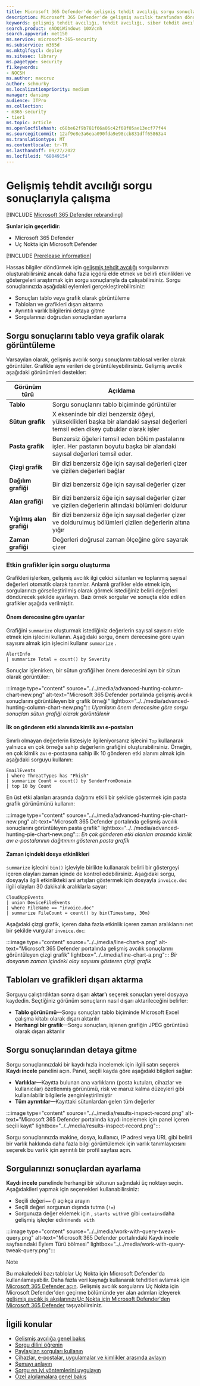```yaml
---
title: Microsoft 365 Defender'de gelişmiş tehdit avcılığı sorgu sonuçlarıyla çalışma
description: Microsoft 365 Defender'de gelişmiş avcılık tarafından döndürülen sorgu sonuçlarından en iyi şekilde emin olun
keywords: gelişmiş tehdit avcılığı, tehdit avcılığı, siber tehdit avcılığı, Microsoft 365 Defender, microsoft 365, m365, arama, sorgu, telemetri, özel algılamalar, şema, kusto, görselleştirme, grafik, filtreler, detaya gitme
search.product: eADQiWindows 10XVcnh
search.appverid: met150
ms.service: microsoft-365-security
ms.subservice: m365d
ms.mktglfcycl: deploy
ms.sitesec: library
ms.pagetype: security
f1.keywords:
- NOCSH
ms.author: maccruz
author: schmurky
ms.localizationpriority: medium
manager: dansimp
audience: ITPro
ms.collection:
- m365-security
- tier1
ms.topic: article
ms.openlocfilehash: c68be62f9b781f66a06c42f68f05ae13ecf77f44
ms.sourcegitcommit: 12af9e8e3a6eaa090fda9e98ccb831dff65863a4
ms.translationtype: MT
ms.contentlocale: tr-TR
ms.lasthandoff: 09/27/2022
ms.locfileid: "68049154"
---
```

# <a name="work-with-advanced-hunting-query-results"></a>Gelişmiş tehdit avcılığı sorgu sonuçlarıyla çalışma

[!INCLUDE [Microsoft 365 Defender rebranding](../includes/microsoft-defender.md)]

**Şunlar için geçerlidir:**
- Microsoft 365 Defender
- Uç Nokta için Microsoft Defender

[!INCLUDE [Prerelease information](../includes/prerelease.md)]

Hassas bilgiler döndürmek için [gelişmiş tehdit avcılığı](advanced-hunting-overview.md) sorgularınızı oluşturabilirsiniz ancak daha fazla içgörü elde etmek ve belirli etkinlikleri ve göstergeleri araştırmak için sorgu sonuçlarıyla da çalışabilirsiniz. Sorgu sonuçlarınızda aşağıdaki eylemleri gerçekleştirebilirsiniz:

- Sonuçları tablo veya grafik olarak görüntüleme
- Tabloları ve grafikleri dışarı aktarma
- Ayrıntılı varlık bilgilerini detaya gitme
- Sorgularınızı doğrudan sonuçlardan ayarlama

## <a name="view-query-results-as-a-table-or-chart"></a>Sorgu sonuçlarını tablo veya grafik olarak görüntüleme

Varsayılan olarak, gelişmiş avcılık sorgu sonuçlarını tablosal veriler olarak görüntüler. Grafikle aynı verileri de görüntüleyebilirsiniz. Gelişmiş avcılık aşağıdaki görünümleri destekler:

| Görünüm türü | Açıklama |
|--|--|
| **Tablo** | Sorgu sonuçlarını tablo biçiminde görüntüler |
| **Sütun grafik** | X ekseninde bir dizi benzersiz öğeyi, yükseklikleri başka bir alandaki sayısal değerleri temsil eden dikey çubuklar olarak işler |
| **Pasta grafik** | Benzersiz öğeleri temsil eden bölüm pastalarını işler. Her pastanın boyutu başka bir alandaki sayısal değerleri temsil eder. |
| **Çizgi grafik** | Bir dizi benzersiz öğe için sayısal değerleri çizer ve çizilen değerleri bağlar |
| **Dağılım grafiği** | Bir dizi benzersiz öğe için sayısal değerler çizer |
| **Alan grafiği** | Bir dizi benzersiz öğe için sayısal değerler çizer ve çizilen değerlerin altındaki bölümleri doldurur |
| **Yığılmış alan grafiği** | Bir dizi benzersiz öğe için sayısal değerler çizer ve doldurulmuş bölümleri çizilen değerlerin altına yığır  |
| **Zaman grafiği** | Değerleri doğrusal zaman ölçeğine göre sayarak çizer |

### <a name="construct-queries-for-effective-charts"></a>Etkin grafikler için sorgu oluşturma

Grafikleri işlerken, gelişmiş avcılık ilgi çekici sütunları ve toplanmış sayısal değerleri otomatik olarak tanımlar. Anlamlı grafikler elde etmek için, sorgularınızı görselleştirilmiş olarak görmek istediğiniz belirli değerleri döndürecek şekilde ayarlayın. Bazı örnek sorgular ve sonuçta elde edilen grafikler aşağıda verilmiştir.

#### <a name="alerts-by-severity"></a>Önem derecesine göre uyarılar

Grafiğini `summarize` oluşturmak istediğiniz değerlerin sayısal sayısını elde etmek için işlecini kullanın. Aşağıdaki sorgu, önem derecesine göre uyarı sayısını almak için işlecini kullanır `summarize` .

```kusto
AlertInfo
| summarize Total = count() by Severity
```

Sonuçlar işlenirken, bir sütun grafiği her önem derecesini ayrı bir sütun olarak görüntüler:

:::image type="content" source="../../media/advanced-hunting-column-chart-new.png" alt-text="Microsoft 365 Defender portalında gelişmiş avcılık sonuçlarını görüntüleyen bir grafik örneği" lightbox="../../media/advanced-hunting-column-chart-new.png":::
*Uyarıların önem derecesine göre sorgu sonuçları sütun grafiği olarak görüntülenir*

#### <a name="phishing-emails-across-top-ten-sender-domains"></a>İlk on gönderen etki alanında kimlik avı e-postaları

Sınırlı olmayan değerlerin listesiyle ilgileniyorsanız işlecini `Top` kullanarak yalnızca en çok örneğe sahip değerlerin grafiğini oluşturabilirsiniz. Örneğin, en çok kimlik avı e-postasına sahip ilk 10 gönderen etki alanını almak için aşağıdaki sorguyu kullanın:

```kusto
EmailEvents
| where ThreatTypes has "Phish"
| summarize Count = count() by SenderFromDomain
| top 10 by Count
```

En üst etki alanları arasında dağıtımı etkili bir şekilde göstermek için pasta grafik görünümünü kullanın:

:::image type="content" source="../../media/advanced-hunting-pie-chart-new.png" alt-text="Microsoft 365 Defender portalında gelişmiş avcılık sonuçlarını görüntüleyen pasta grafik" lightbox="../../media/advanced-hunting-pie-chart-new.png":::
*En çok gönderen etki alanları arasında kimlik avı e-postalarının dağıtımını gösteren pasta grafik*

#### <a name="file-activities-over-time"></a>Zaman içindeki dosya etkinlikleri
`summarize` işlecini `bin()` işleviyle birlikte kullanarak belirli bir göstergeyi içeren olayları zaman içinde de kontrol edebilirsiniz. Aşağıdaki sorgu, dosyayla ilgili etkinlikteki ani artışları göstermek için dosyayla `invoice.doc` ilgili olayları 30 dakikalık aralıklarla sayar:

```kusto
CloudAppEvents
| union DeviceFileEvents
| where FileName == "invoice.doc"
| summarize FileCount = count() by bin(Timestamp, 30m)
```

Aşağıdaki çizgi grafik, içeren daha fazla etkinlik içeren zaman aralıklarını net bir şekilde vurgular `invoice.doc`:

:::image type="content" source="../../media/line-chart-a.png" alt-text="Microsoft 365 Defender portalında gelişmiş avcılık sonuçlarını görüntüleyen çizgi grafik" lightbox="../../media/line-chart-a.png":::
*Bir dosyanın zaman içindeki olay sayısını gösteren çizgi grafik*

## <a name="export-tables-and-charts"></a>Tabloları ve grafikleri dışarı aktarma

Sorguyu çalıştırdıktan sonra dışarı **aktar'ı** seçerek sonuçları yerel dosyaya kaydedin. Seçtiğiniz görünüm sonuçların nasıl dışarı aktarileceğini belirler:

- **Tablo görünümü**—Sorgu sonuçları tablo biçiminde Microsoft Excel çalışma kitabı olarak dışarı aktarılır
- **Herhangi bir grafik**—Sorgu sonuçları, işlenen grafiğin JPEG görüntüsü olarak dışarı aktarılır

## <a name="drill-down-from-query-results"></a>Sorgu sonuçlarından detaya gitme

Sorgu sonuçlarınızdaki bir kaydı hızla incelemek için ilgili satırı seçerek **Kaydı incele** panelini açın. Panel, seçili kayda göre aşağıdaki bilgileri sağlar:

- **Varlıklar**—Kayıtta bulunan ana varlıkların (posta kutuları, cihazlar ve kullanıcılar) özetlenmiş görünümü, risk ve maruz kalma düzeyleri gibi kullanılabilir bilgilerle zenginleştirilmiştir
- **Tüm ayrıntılar**—Kayıttaki sütunlardan gelen tüm değerler

:::image type="content" source="../../media/results-inspect-record.png" alt-text="Microsoft 365 Defender portalında kaydı incelemek için panel içeren seçili kayıt" lightbox="../../media/results-inspect-record.png":::

Sorgu sonuçlarınızda makine, dosya, kullanıcı, IP adresi veya URL gibi belirli bir varlık hakkında daha fazla bilgi görüntülemek için varlık tanımlayıcısını seçerek bu varlık için ayrıntılı bir profil sayfası açın.

## <a name="tweak-your-queries-from-the-results"></a>Sorgularınızı sonuçlardan ayarlama

**Kaydı incele** panelinde herhangi bir sütunun sağındaki üç noktayı seçin. Aşağıdakileri yapmak için seçenekleri kullanabilirsiniz:

- Seçili değeri`==` () açıkça arayın
- Seçili değeri sorgunun dışında tutma (`!=`)
- Sorgunuza değer eklemek için , `starts with`ve gibi `contains`daha gelişmiş işleçler edinin`ends with`

:::image type="content" source="../../media/work-with-query-tweak-query.png" alt-text="Microsoft 365 Defender portalındaki Kaydı incele sayfasındaki Eylem Türü bölmesi" lightbox="../../media/work-with-query-tweak-query.png":::

> [!NOTE]
> Bu makaledeki bazı tablolar Uç Nokta için Microsoft Defender'da kullanılamayabilir. Daha fazla veri kaynağı kullanarak tehditleri avlamak için [Microsoft 365 Defender açın](m365d-enable.md). Gelişmiş avcılık sorgularını Uç Nokta için Microsoft Defender'den geçirme bölümünde yer alan adımları izleyerek [gelişmiş avcılık iş akışlarınızı Uç Nokta için Microsoft Defender'den Microsoft 365 Defender](advanced-hunting-migrate-from-mde.md) taşıyabilirsiniz.

## <a name="related-topics"></a>İlgili konular

- [Gelişmiş avcılığa genel bakış](advanced-hunting-overview.md)
- [Sorgu dilini öğrenin](advanced-hunting-query-language.md)
- [Paylaşılan sorguları kullanın](advanced-hunting-shared-queries.md)
- [Cihazlar, e-postalar, uygulamalar ve kimlikler arasında avlayın](advanced-hunting-query-emails-devices.md)
- [Şemayı anlayın](advanced-hunting-schema-tables.md)
- [Sorgu en iyi yöntemlerini uygulayın](advanced-hunting-best-practices.md)
- [Özel algılamalara genel bakış](custom-detections-overview.md)
